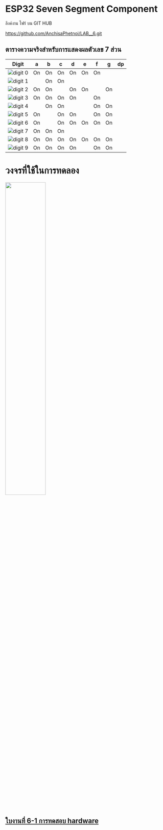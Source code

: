 # ESP32 Seven Segment Component

ลิงค์งาน ไฟร์ บน GIT HUB

https://github.com/AnchisaPhetnoi/LAB__6.git


## ตารางความจริงสำหรับการแสดงผลตัวเลข 7 ส่วน   


|             Digit              | a  | b  | c  | d  | e  | f  | g  | dp |
|--------------------------------|----|----|----|----|----|----|----|----|
| ![digit 0](./Slide/digit_0.png)| On | On | On | On | On | On |    |    |
| ![digit 1](./Slide/digit_1.png)|    | On | On |    |    |    |    |    |
| ![digit 2](./Slide/digit_2.png)| On | On |    | On | On |    | On |    |
| ![digit 3](./Slide/digit_3.png)| On | On | On | On |    | On |    |    |
| ![digit 4](./Slide/digit_4.png)|    | On | On |    |    | On | On |    |
| ![digit 5](./Slide/digit_5.png)| On |    | On | On |    | On | On |    |
| ![digit 6](./Slide/digit_6.png)| On |    | On | On | On | On | On |    |
| ![digit 7](./Slide/digit_7.png)| On | On | On |    |    |    |    |    |
| ![digit 8](./Slide/digit_8.png)| On | On | On | On | On | On | On |    |
| ![digit 9](./Slide/digit_9.png)| On | On | On | On |    | On | On |    |


# วงจรที่ใช้ในการทดลอง

<img src="./Slide/Circuit1.png" align="center" width="50%" >



## [ใบงานที่ 6-1 การทดสอบ hardware](./Lab6-1.md) 
